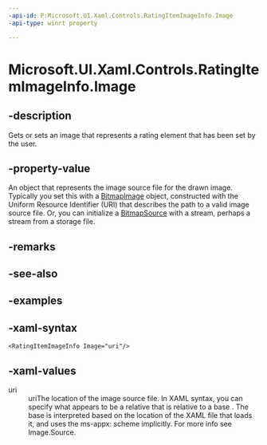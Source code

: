 ```yaml
---
-api-id: P:Microsoft.UI.Xaml.Controls.RatingItemImageInfo.Image
-api-type: winrt property

---
```

<!-- Property syntax.
public ImageSource Image { get;  set; }
-->

# Microsoft.UI.Xaml.Controls.RatingItemImageInfo.Image


## -description

Gets or sets an image that represents a rating element that has been set by the user.


## -property-value

An object that represents the image source file for the drawn image. Typically you set this with a [BitmapImage](../windows.ui.xaml.media.imaging/bitmapimage.md) object, constructed with the Uniform Resource Identifier (URI) that describes the path to a valid image source file. Or, you can initialize a [BitmapSource](../windows.ui.xaml.media.imaging/bitmapsource.md) with a stream, perhaps a stream from a storage file.


## -remarks


## -see-also


## -examples


## -xaml-syntax

```xaml
<RatingItemImageInfo Image="uri"/>
```


## -xaml-values

<dl><dt>uri</dt><dd>uriThe location of the image source file. In XAML syntax, you can specify what appears to be a relative that is relative to a base . The base is interpreted based on the location of the XAML file that loads it, and uses the ms-appx: scheme implicitly. For more info see Image.Source.</dd>
</dl>


